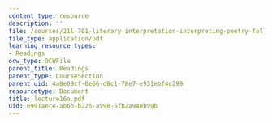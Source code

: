 ```yaml
---
content_type: resource
description: ''
file: /courses/21l-701-literary-interpretation-interpreting-poetry-fall-2003/e991aeceab6bb225a9985fb2a940b99b_lecture16a.pdf
file_type: application/pdf
learning_resource_types:
- Readings
ocw_type: OCWFile
parent_title: Readings
parent_type: CourseSection
parent_uid: 4a8e09cf-6e66-d8c1-78e7-e931ebf4c299
resourcetype: Document
title: lecture16a.pdf
uid: e991aece-ab6b-b225-a998-5fb2a940b99b
---
```

